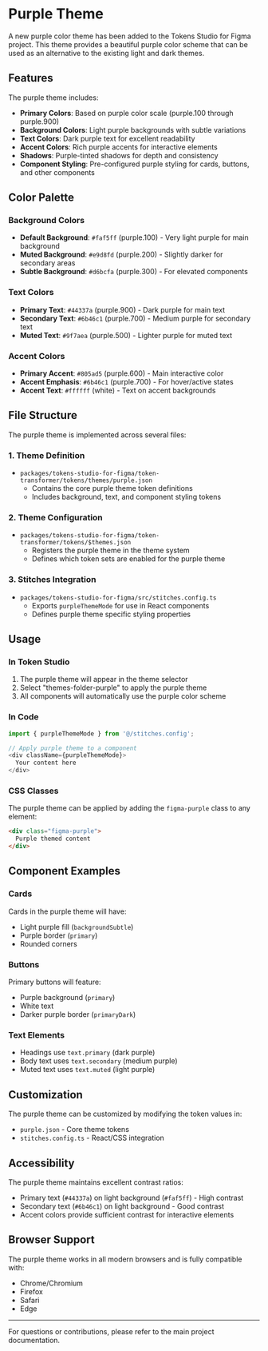 # Purple Theme

A new purple color theme has been added to the Tokens Studio for Figma project. This theme provides a beautiful purple color scheme that can be used as an alternative to the existing light and dark themes.

## Features

The purple theme includes:

- **Primary Colors**: Based on purple color scale (purple.100 through purple.900)
- **Background Colors**: Light purple backgrounds with subtle variations
- **Text Colors**: Dark purple text for excellent readability
- **Accent Colors**: Rich purple accents for interactive elements
- **Shadows**: Purple-tinted shadows for depth and consistency
- **Component Styling**: Pre-configured purple styling for cards, buttons, and other components

## Color Palette

### Background Colors
- **Default Background**: `#faf5ff` (purple.100) - Very light purple for main background
- **Muted Background**: `#e9d8fd` (purple.200) - Slightly darker for secondary areas
- **Subtle Background**: `#d6bcfa` (purple.300) - For elevated components

### Text Colors
- **Primary Text**: `#44337a` (purple.900) - Dark purple for main text
- **Secondary Text**: `#6b46c1` (purple.700) - Medium purple for secondary text
- **Muted Text**: `#9f7aea` (purple.500) - Lighter purple for muted text

### Accent Colors
- **Primary Accent**: `#805ad5` (purple.600) - Main interactive color
- **Accent Emphasis**: `#6b46c1` (purple.700) - For hover/active states
- **Accent Text**: `#ffffff` (white) - Text on accent backgrounds

## File Structure

The purple theme is implemented across several files:

### 1. Theme Definition
- `packages/tokens-studio-for-figma/token-transformer/tokens/themes/purple.json`
  - Contains the core purple theme token definitions
  - Includes background, text, and component styling tokens

### 2. Theme Configuration
- `packages/tokens-studio-for-figma/token-transformer/tokens/$themes.json`
  - Registers the purple theme in the theme system
  - Defines which token sets are enabled for the purple theme

### 3. Stitches Integration
- `packages/tokens-studio-for-figma/src/stitches.config.ts`
  - Exports `purpleThemeMode` for use in React components
  - Defines purple theme specific styling properties

## Usage

### In Token Studio
1. The purple theme will appear in the theme selector
2. Select "themes-folder-purple" to apply the purple theme
3. All components will automatically use the purple color scheme

### In Code
```typescript
import { purpleThemeMode } from '@/stitches.config';

// Apply purple theme to a component
<div className={purpleThemeMode}>
  Your content here
</div>
```

### CSS Classes
The purple theme can be applied by adding the `figma-purple` class to any element:

```html
<div class="figma-purple">
  Purple themed content
</div>
```

## Component Examples

### Cards
Cards in the purple theme will have:
- Light purple fill (`backgroundSubtle`)
- Purple border (`primary`)
- Rounded corners

### Buttons
Primary buttons will feature:
- Purple background (`primary`)
- White text
- Darker purple border (`primaryDark`)

### Text Elements
- Headings use `text.primary` (dark purple)
- Body text uses `text.secondary` (medium purple)
- Muted text uses `text.muted` (light purple)

## Customization

The purple theme can be customized by modifying the token values in:
- `purple.json` - Core theme tokens
- `stitches.config.ts` - React/CSS integration

## Accessibility

The purple theme maintains excellent contrast ratios:
- Primary text (`#44337a`) on light background (`#faf5ff`) - High contrast
- Secondary text (`#6b46c1`) on light background - Good contrast
- Accent colors provide sufficient contrast for interactive elements

## Browser Support

The purple theme works in all modern browsers and is fully compatible with:
- Chrome/Chromium
- Firefox
- Safari
- Edge

---

For questions or contributions, please refer to the main project documentation.